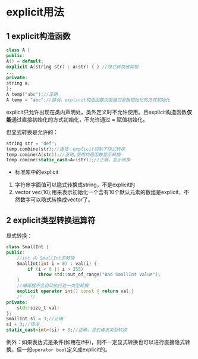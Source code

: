 # explicit用法
## 1 explicit构造函数
```cpp
class A {
public:
A() = default;
explicit A(string str) : a(str) { } //隐式转换被抑制
...
private:
string a;
};
A temp("abc");//正确
A temp = "abc";//错误，explicit构造函数仅能通过直接初始化的方式初始化
```
explicit只允许出现在类内声明处，类外定义时不允许使用。且explicit构造函数**仅能**通过直接初始化的方式初始化，不允许通过 = 赋值初始化。


但显式转换是允许的：
```cpp
string str = "def";
temp.combine(str);//报错：explicit抑制了隐式转换
temp.comine(A(str));//正确,使用构造函数显示转换
temp.comine(static_cast<A>(str));//正确，显示转换
```
- 标准库中的explicit
1. 字符串字面值可以隐式转换成string，不是explicit的
2. vector<int> vec(10);用来表示初始化一个含有10个默认元素的数组是explicit，不然数字可以隐式转换成vector了。

## 2 explicit类型转换运算符
显式转换：
```cpp
class SmallInt {
public:
    //int 向 SmallInt的转换
    SmallInt(int i = 0) : val(i) {
        if (i < 0 || i > 255)
            throw std::out_of_range("Bad SmallInt Value");
    }
    //编译器不会自动执行这一类型转换
    explicit operator int() const { return val;}
    /*...*/
private:
    std::size_t val;
};
SmallInt si = 3;//正确
si + 3;//错误
static_cast<int>(si) + 3;//正确，显式请求类型转换
```
例外：如果表达式是条件(如用在if中)，则不一定显式转换也可以进行直接隐式转换。但一般```operator bool```定义成explicit的。